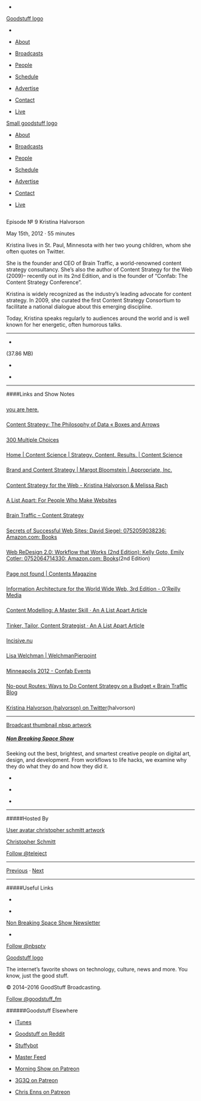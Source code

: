

-
[Goodstuff logo](http://www.goodstuff.fm/)[](/assets/goodstuff_logo-17c1fe6f378352de5d7345f76152130b.svg)

-


-  [About](/about)

-  [Broadcasts](/broadcasts)

-  [People](/people)

-  [Schedule](/schedule)

-  [Advertise](/advertise)

-  [Contact](/contact)

-  [Live](/live)


[Small goodstuff logo](http://www.goodstuff.fm/)[](/assets/small_goodstuff_logo-bf032e72b9ec41494f4d90905f1ad619.svg)


-  [About](/about)

-  [Broadcasts](/broadcasts)

-  [People](/people)

-  [Schedule](/schedule)

-  [Advertise](/advertise)

-  [Contact](/contact)

-  [Live](/live)


##
Episode № 9
Kristina Halvorson


May 15th, 2012
&middot;
55
minutes


Kristina lives in St. Paul, Minnesota with her two young children, whom she often quotes on Twitter.


She is the founder and CEO of Brain Traffic, a world-renowned content strategy consultancy.
She’s also the author of Content Strategy for the Web (2009)– recently out in its 2nd Edition, and is the founder of “Confab: The Content Strategy Conference”.


Kristina is widely recognized as the industry’s leading advocate for content strategy. In 2009, she curated the first Content Strategy Consortium to facilitate a national dialogue about this emerging discipline.


Today, Kristina speaks regularly to audiences around the world and is well known for her energetic, often humorous talks.


------------------------------


-
[](http://podcasts-1.feedpress.co/10609/nbsp-9.mp3)(37.86 MB)

-
[](http://twitter.com/intent/tweet?text=Non%20Breaking%20Space%20Show%20%E2%84%96%209%20on%20@goodstuff_fm%20-%20http://goodstuff.fm/nbsp/9)

-
[](http://www.facebook.com/sharer/sharer.php?u=http://goodstuff.fm/nbsp/9)


------------------------------


####Links and Show Notes

#####
[you are here.](http://www.aristiles.com/)


#####
[Content Strategy: The Philosophy of Data « Boxes and Arrows](http://boxesandarrows.com/content-strategy-the-philosophy-of-data/)


#####
[300 Multiple Choices](http://iasummit.org/2009/)


#####
[Home | Content Science | Strategy. Content. Results. | Content Science](http://content-science.com/)


#####
[Brand and Content Strategy | Margot Bloomstein | Appropriate, Inc.](http://appropriateinc.com/)


#####
[Content Strategy for the Web - Kristina Halvorson & Melissa Rach](http://contentstrategy.com/)


#####
[A List Apart: For People Who Make Websites](http://alistapart.com/)


#####
[Brain Traffic – Content Strategy](http://braintraffic.com/)


#####
[Secrets of Successful Web Sites: David Siegel: 0752059038236: Amazon.com: Books](http://www.amazon.com/Secrets-Successful-Sites-David-Siegel/dp/1568303823)


#####
[Web ReDesign 2.0: Workflow that Works (2nd Edition): Kelly Goto, Emily Cotler: 0752064714330: Amazon.com: Books](http://www.amazon.com/Web-ReDesign-2-0-Workflow-Edition/dp/0735714339/ref=pd_bxgy_b_text_c)(2nd Edition)


#####
[Page not found | Contents Magazine](http://contentsmagazine.com/author/melissarach/)


#####
[Information Architecture for the World Wide Web, 3rd Edition - O'Reilly Media](http://shop.oreilly.com/product/9780596527341.do)


#####
[Content Modelling: A Master Skill · An A List Apart Article](http://alistapart.com/article/content-modelling-a-master-skill)


#####
[Tinker, Tailor, Content Strategist · An A List Apart Article](http://alistapart.com/article/tinker-tailor-content-strategist)


#####
[Incisive.nu](http://incisive.nu/)


#####
[Lisa Welchman | WelchmanPierpoint](http://www.welchmanpierpoint.com/our-team/lisa-welchman)


#####
[Minneapolis 2012 - Confab Events](http://confabevents.com/past-events/minneapolis-2012/index.html)


#####
[No-pout Routes: Ways to Do Content Strategy on a Budget « Brain Traffic Blog](http://blog.braintraffic.com/2012/03/no-pout-routes-ways-to-do-content-strategy-on-a-budget/)


#####
[Kristina Halvorson (halvorson) on Twitter](https://twitter.com/halvorson)(halvorson)


------------------------------


[Broadcast thumbnail nbsp artwork](/nbsp)[](https://goodstuffs3.s3.amazonaws.com/uploads/broadcast/image/19/broadcast_thumbnail_nbsp_artwork.png)

##### [Non Breaking Space Show](/nbsp)


Seeking out the best, brightest, and smartest creative people on digital art, design, and development. From workflows to life hacks, we examine why they do what they do and how they did it.

-
[](http://itunes.apple.com/us/podcast/the-non-breaking-space-show/id507162981)

-
[](http://feeds.goodstuff.fm/nbsp)

-
[](mailto:chris@goodstuff.fm?cc=sponsorship%40goodstuff.fm&subject=%5BGoodStuff%20FM%5D%20Sponsorship%20Inquiry%20for%20Non%20Breaking%20Space%20Show)


------------------------------


#####Hosted By


[User avatar christopher schmitt artwork](/people/christopher-schmitt)[](https://goodstuffs3.s3.amazonaws.com/uploads/user/avatar/20/user_avatar_christopher-schmitt_artwork.png)

[Christopher Schmitt](/people/christopher-schmitt)


[Follow @teleject](https://twitter.com/teleject)


------------------------------


[Previous](/nbsp/8)
&middot;
[Next](/nbsp/10)


------------------------------


#####Useful Links

-
[](mailto:chris@goodstuff.fm?subject=%5BGoodstuff%20FM%5D%20Feedback%20for%20Non%20Breaking%20Space%20Show)

-
[Non Breaking Space Show Newsletter](http://www.goodstuff.fm/nbsp/newsletter)


-
[Follow @nbsptv](https://twitter.com/nbsptv)


[Goodstuff logo](http://www.goodstuff.fm/)[](/assets/goodstuff_logo-17c1fe6f378352de5d7345f76152130b.svg)


The internet’s favorite shows on technology, culture, news and more. You know, just the good stuff.


&copy; 2014&ndash;2016 GoodStuff Broadcasting.

[Follow @goodstuff_fm](https://twitter.com/goodstufffm)


######Goodstuff Elsewhere

-  [iTunes](https://itunes.apple.com/us/artist/goodstuff-fm/id843385597?mt=2)

-  [Goodstuff on Reddit](https://www.reddit.com/r/Goodstuff_fm/)

-  [Stuffybot](http://stuffybot.goodstuff.fm)

-  [Master Feed](/master/feed)

-  [Morning Show on Patreon](https://www.patreon.com/morningshow)

-  [3G3Q on Patreon](https://www.patreon.com/3g3q)

-  [Chris Enns on Patreon](https://www.patreon.com/ichris)
